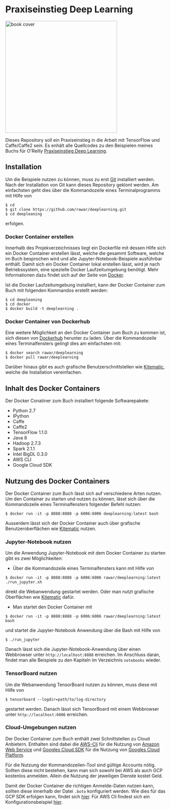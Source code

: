 # Praxiseinstieg Deep Learning  

<img alt="book cover" src="https://www.oreilly.de/common/images/cover_masterid/gross/12840.jpg" width="350px"/>

Dieses Repository soll ein Praxiseinstieg in die Arbeit mit TensorFlow und Caffe/Caffe2 sein. 
Es enhält alle Quellcodes zu den Beispielen meines Buchs für O'Reilly 
[Praxiseinstieg Deep Learning](https://www.oreilly.de/buecher/12840/9783960090540-praxiseinstieg-deep-learning.html).

## Installation

Um die Beispiele nutzen zu können, muss zu erst [Git](https://git-scm.com) installiert werden. 
Nach der Installation von Git kann dieses Repository geklont werden. Am einfachsten geht
dies über die Kommandozeile eines Terminalprogramms mit Hilfe von 

```
$ cd 
$ git clone https://github.com/rawar/deeplearning.git
$ cd deepleaning
```

erfolgen. 

### Docker Container erstellen

Innerhalb des Projekverzeichnisses liegt ein Dockerfile mit dessen Hilfe sich ein Docker Container 
erstellen lässt, welche die gesammt Software, welche im Buch besprochen wird und alle
Jupyter-Notebook-Beispiele ausführbar enthält. Damit sich ein Docker Container lokal
erstellen lässt, wird je nach Betriebssystem, eine spezielle Docker Laufzeitumgebung
benötigt. Mehr Informationen dazu findet sich auf der Seite von [Docker](https://www.docker.com).

Ist die Docker Laufzeitumgebung installiert, kann der Docker Container zum Buch mit folgenden
Kommandos erstellt werden:

```
$ cd deepleaning
$ cd docker
$ docker build -t deeplearning .
```

### Docker Container von Dockerhub

Eine weitere Möglichkeit an den Docker Container zum Buch zu kommen ist, sich diesen von
[Dockerhub](https://hub.docker.com/r/rawar/deeplearning/) herunter zu laden. Über die
Kommandozeile eines Terminalfensters gelingt dies am einfachsten mit:

```
$ docker search rawar/deeplearning
$ docker pull rawar/deeplearning
```

Darüber hinaus gibt es auch grafische Benutzerschnittstellen wie [Kitematic](https://kitematic.com),
welche die Installation vereinfachen.

## Inhalt des Docker Containers

Der Docker Conatiner zum Buch installiert folgende Softwarepakete:

* Python 2.7
* IPython
* Caffe
* Caffe2
* TensorFlow 1.1.0
* Java 8
* Hadoop 2.7.3
* Spark 2.1.1
* Intel BigDL 0.3.0
* AWS CLI
* Google Cloud SDK

## Nutzung des Docker Containers

Der Docker Container zum Buch lässt sich auf verschiedene Arten nutzen. Um den Container zu starten
und nutzen zu können, lässt sich über die Kommandozeile eines Terminalfensters folgender Befehl nutzen:

```
$ docker run -it -p 8888:8888 -p 6006:6006 deeplearning:latest bash
```

Ausserdem lässt sich der Docker Container auch über grafische Benutzeroberflächen wie  [Kitematic](https://kitematic.com)
nutzen. 

### Jupyter-Notebook nutzen

Um die Anwendung Jupyter-Notebook mit dem Docker Container zu starten gibt es zwei Möglichkeiten:

* Über die Kommandozeile eines Terminalfensters kann mit Hilfe von

```
$ docker run -it -p 8888:8888 -p 6006:6006 rawar/deeplearning:latest ./run_jupyter.sh
```

direkt die Webanwendung gestartet werden. Oder man nutzt grafische Oberflächen wie [Kitematic](https://kitematic.com)
dafür. 

* Man startet den Docker Container mit

```
$ docker run -it -p 8888:8888 -p 6006:6006 rawar/deeplearning:latest bash
```

und startet die Jupyter-Notebook Anwendung über die Bash mit Hilfe von

```
$ ./run_jupyter
```

Danach lässt sich die Jupyter-Notebook-Anwendung über einen Webbrowser unter `http://localhost:8888` erreichen.
Im Anschluss daran, findet man alle Beispiele zu den Kapiteln im Verzeichnis `notebooks` wieder.

### TensorBoard nutzen

Um die Webanwendung TensorBoard nutzen zu können, muss diese mit Hilfe von

```
$ tensorboard --logdir=path/to/log-directory
```

gestartet werden. Danach lässt sich TensorBoard mit einem Webbrowser unter `http://localhost:6006` erreichen.

### Cloud-Umgebungen nutzen

Der Docker Container zum Buch enthält zwei Schnittstellen zu Cloud Anbietern. Enthalten sind dabei die 
[AWS-Cli](https://aws.amazon.com/de/cli/) für die Nutzung von 
[Amazon Web Service](https://aws.amazon.com/de/) und [Googles Cloud SDK](https://cloud.google.com/sdk/) 
für die Nutzung von [Googles Cloud Platform](https://cloud.google.com). 

Für die Nutzung der Kommandozeilen-Tool sind gültige Accounts nötig. Sollten diese nicht bestehen, kann
man sich sowohl bei AWS als auch GCP kostenlos anmelden. Allein die Nutzung der jeweiligen Dienste kostet
Geld.

Damit der Docker Container die richtigen Anmelde-Daten nutzen kann, sollten diese innerhalb der
Datei `.boto` konfiguriert werden. Wie dies für das GCP SDK erfolgen kann, findet sich 
[hier](https://cloud.google.com/storage/docs/boto-gsutil). Für AWS Cli findest sich ein 
Konfigurationsbeispiel [hier](http://docs.aws.amazon.com/cli/latest/userguide/cli-chap-getting-started.html).

